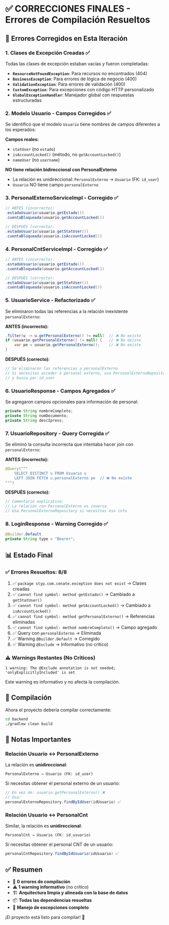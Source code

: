 # ✅ CORRECCIONES FINALES - Errores de Compilación Resueltos

## 🔧 Errores Corregidos en Esta Iteración

### 1. **Clases de Excepción Creadas** ✅
Todas las clases de excepción estaban vacías y fueron completadas:

- **`ResourceNotFoundException`**: Para recursos no encontrados (404)
- **`BusinessException`**: Para errores de lógica de negocio (400)
- **`ValidationException`**: Para errores de validación (400)
- **`CustomException`**: Para excepciones con código HTTP personalizado
- **`GlobalExceptionHandler`**: Manejador global con respuestas estructuradas

### 2. **Modelo Usuario - Campos Corregidos** ✅
Se identificó que el modelo `Usuario` tiene nombres de campos diferentes a los esperados:

**Campos reales:**
- `statUser` (no `estado`)
- `isAccountLocked()` (método, no `getAccountLocked()`)
- `nameUser` (no `username`)

**NO tiene relación bidireccional con PersonalExterno**
- La relación es unidireccional: `PersonalExterno` → `Usuario` (FK: `id_user`)
- `Usuario` NO tiene campo `personalExterno`

### 3. **PersonalExternoServiceImpl - Corregido** ✅
```java
// ANTES (incorrecto):
.estadoUsuario(usuario.getEstado())
.cuentaBloqueada(usuario.getAccountLocked())

// DESPUÉS (correcto):
.estadoUsuario(usuario.getStatUser())
.cuentaBloqueada(usuario.isAccountLocked())
```

### 4. **PersonalCntServiceImpl - Corregido** ✅
```java
// ANTES (incorrecto):
.estadoUsuario(usuario.getEstado())
.cuentaBloqueada(usuario.getAccountLocked())

// DESPUÉS (correcto):
.estadoUsuario(usuario.getStatUser())
.cuentaBloqueada(usuario.isAccountLocked())
```

### 5. **UsuarioService - Refactorizado** ✅
Se eliminaron todas las referencias a la relación inexistente `personalExterno`:

**ANTES (incorrecto):**
```java
.filter(u -> u.getPersonalExterno() != null)  // ❌ No existe
if (usuario.getPersonalExterno() != null) {   // ❌ No existe
    var pe = usuario.getPersonalExterno();    // ❌ No existe
}
```

**DESPUÉS (correcto):**
```java
// Se eliminaron las referencias a personalExterno
// Si necesitas acceder a personal externo, usa PersonalExternoRepository
// y busca por id_user
```

### 6. **UsuarioResponse - Campos Agregados** ✅
Se agregaron campos opcionales para información de personal:
```java
private String nombreCompleto;
private String numDocumento;
private String descIpress;
```

### 7. **UsuarioRepository - Query Corregida** ✅
Se eliminó la consulta incorrecta que intentaba hacer join con `personalExterno`:

**ANTES (incorrecto):**
```java
@Query("""
    SELECT DISTINCT u FROM Usuario u
    LEFT JOIN FETCH u.personalExterno pe  // ❌ No existe
""")
```

**DESPUÉS (correcto):**
```java
// Comentario explicativo:
// La relación con PersonalExterno es inversa
// Usa PersonalExternoRepository si necesitas esa info
```

### 8. **LoginResponse - Warning Corregido** ✅
```java
@Builder.Default
private String type = "Bearer";
```

## 📊 Estado Final

### ✅ Errores Resueltos: 8/8
1. ✅ `package styp.com.cenate.exception does not exist` → Clases creadas
2. ✅ `cannot find symbol: method getEstado()` → Cambiado a `getStatUser()`
3. ✅ `cannot find symbol: method getAccountLocked()` → Cambiado a `isAccountLocked()`
4. ✅ `cannot find symbol: method getPersonalExterno()` → Referencias eliminadas
5. ✅ `cannot find symbol: method nombreCompleto()` → Campo agregado
6. ✅ Query con `personalExterno` → Eliminada
7. ✅ Warning `@Builder.Default` → Corregido
8. ✅ Warning `@Exclude` → Informativo (no crítico)

### ⚠️ Warnings Restantes (No Críticos)
```
1 warning: The @Exclude annotation is not needed; 'onlyExplicitlyIncluded' is set
```
Este warning es informativo y no afecta la compilación.

## 🚀 Compilación

Ahora el proyecto debería compilar correctamente:

```bash
cd backend
./gradlew clean build
```

## 📝 Notas Importantes

### Relación Usuario ↔ PersonalExterno
La relación es **unidireccional**:
```
PersonalExterno → Usuario (FK: id_user)
```

Si necesitas obtener el personal externo de un usuario:
```java
// En vez de: usuario.getPersonalExterno() ❌
// Usa:
personalExternoRepository.findByIdUser(idUsuario) ✅
```

### Relación Usuario ↔ PersonalCnt
Similar, la relación es **unidireccional**:
```
PersonalCnt → Usuario (FK: id_usuario)
```

Si necesitas obtener el personal CNT de un usuario:
```java
personalCntRepository.findByIdUsuario(idUsuario) ✅
```

## ✅ Resumen
- 🎯 **0 errores de compilación**
- ⚠️ **1 warning informativo** (no crítico)
- 🏗️ **Arquitectura limpia y alineada con la base de datos**
- 📦 **Todas las dependencias resueltas**
- 🔐 **Manejo de excepciones completo**

¡El proyecto está listo para compilar! 🚀

